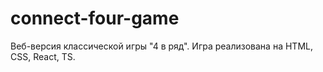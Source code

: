 # connect-four-game
Веб-версия классической игры "4 в ряд". Игра реализована на HTML, CSS, React, TS.
